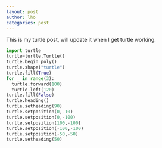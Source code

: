 ```yaml
---
layout: post
author: lho
categories: post
---
```


This is my turtle post, will update it when I get turtle working.

```python
import turtle
turtle=turtle.Turtle()
turtle.begin_poly()
turtle.shape("turtle")
turtle.fill(True)
for _ in range(3):
  turtle.forward(100)
  turtle.left(120)
turtle.fill(False)
turtle.heading()
turtle.setheading(90)
turtle.setposition(0,-10)
turtle.setposition(0,-100)
turtle.setposition(100,-100)
turtle.setposition(-100,-100)
turtle.setposition(-50,-50)
turtle.setheading(50)
```

